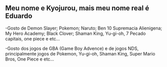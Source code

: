  ## Meu nome e Kyojurou, mais meu nome real é Eduardo

 -Gosto de Demon Slayer; Pokemon; Naruto; Ben 10 Supremacia Alienigena; My Hero Academy; Black Clover; Shaman King, Yu-gi-oh, 7 Pecado capitais, one piece e etc...

 -Gosto dos jogos de GBA (Game Boy Advence) e de jogos NDS, principalmente jogos de Pokemon, Yu-gi-oh, Shaman King, Super Mario Bros, One Piece e etc...
